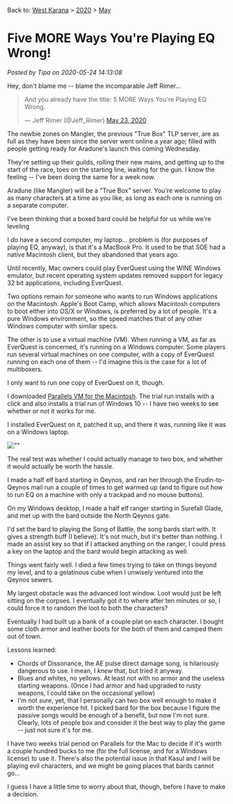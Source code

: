 Back to: [West Karana](/posts/westkarana.md) > [2020](/posts/2020/westkarana.md) > [May](./westkarana.md)
# Five MORE Ways You're Playing EQ Wrong!

*Posted by Tipa on 2020-05-24 14:13:08*


Hey, don't blame me -- blame the incomparable Jeff Rimer...




> And you already have the title: 5 MORE Ways You're Playing EQ Wrong.
> 
> — Jeff Rimer (@Jeff\_Rimer) [May 23, 2020](\"https://twitter.com/Jeff_Rimer/status/1264209474287554561?ref_src=twsrc%5Etfw\")

 

The newbie zones on Mangler, the previous \"True Box\" TLP server, are as full as they have been since the server went online a year ago; filled with people getting ready for Aradune's launch this coming Wednesday.



They're setting up their guilds, rolling their new mains, and getting up to the start of the race, toes on the starting line, waiting for the gun. I know the feeling -- I've been doing the same for a week now.



Aradune (like Mangler) will be a \"True Box\" server. You're welcome to play as many characters at a time as you like, as long as each one is running on a separate computer.



I've been thinking that a boxed bard could be helpful for us while we're leveling



I *do* have a second computer, my laptop... problem is (for purposes of playing EQ, anyway), is that it's a MacBook Pro. It used to be that SOE had a native Macintosh client, but they abandoned that years ago.



Until recently, Mac owners could play EverQuest using the WINE Windows emulator, but recent operating system updates removed support for legacy 32 bit applications, including EverQuest. 



Two options remain for someone who wants to run Windows applications on the Macintosh. Apple's Boot Camp, which allows Macintosh computers to boot either into OS/X or Windows, is preferred by a lot of people. It's a pure Windows environment, so the speed matches that of any other Windows computer with similar specs.



The other is to use a virtual machine (VM). When running a VM, as far as EverQuest is concerned, it's running on a Windows computer. Some players run several virtual machines on one computer, with a copy of EverQuest running on each one of them -- I'd imagine this is the case for a lot of multiboxers.



I only want to run one copy of EverQuest on it, though.



I downloaded [Parallels VM for the Macintosh](\"https://www.parallels.com/products/desktop/\"). The trial run installs with a click and also installs a trial run of Windows 10 -- I have two weeks to see whether or not it works for me.



I installed EverQuest on it, patched it up, and there it was, running like it was on a Windows laptop.



![\"\"](\"https://chasingdings.com/wp-content/uploads/2020/05/eqgame-2020-05-23-23-33-26-70-1024x589.jpg\")

The real test was whether I could actually manage to two box, and whether it would actually be worth the hassle.



I made a half elf bard starting in Qeynos, and ran her through the Erudin-to-Qeynos mail run a couple of times to get warmed up (and to figure out how to run EQ on a machine with only a trackpad and no mouse buttons).



On my Windows desktop, I made a half elf ranger starting in Surefall Glade, and met up with the bard outside the North Qeynos gate.



I'd set the bard to playing the Song of Battle, the song bards start with. It gives a strength buff (I believe). It's not much, but it's better than nothing. I made an assist key so that if I attacked anything on the ranger, I could press a key on the laptop and the bard would begin attacking as well.



Things went fairly well. I died a few times trying to take on things beyond my level, and to a gelatinous cube when I unwisely ventured into the Qeynos sewers.



My largest obstacle was the advanced loot window. Loot would just be left sitting on the corpses. I eventually got it to where after ten minutes or so, I could force it to random the loot to both the characters?



Eventually I had built up a bank of a couple plat on each character. I bought some cloth armor and leather boots for the both of them and camped them out of town.



Lessons learned:



* Chords of Dissonance, the AE pulse direct damage song, is hilariously dangerous to use. I mean, I *knew* that, but tried it anyway.
* Blues and whites, no yellows. At least not with no armor and the useless starting weapons. (Once I had armor and had upgraded to rusty weapons, I could take on the occasional yellow)
* I'm not sure, yet, that I personally can two box well enough to make it worth the experience hit. I picked bard for the box because I figure the passive songs would be enough of a benefit, but now I'm not sure. Clearly, lots of people box and consider it the best way to play the game -- just not sure it's for me.



I have two weeks trial period on Parallels for the Mac to decide if it's worth a couple hundred bucks to me (for the full license, and for a Windows license) to use it. There's also the potential issue in that Kasul and I will be playing evil characters, and we might be going places that bards cannot go...



I guess I have a little time to worry about that, though, before I have to make a decision.





